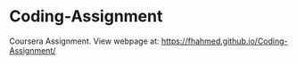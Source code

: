 # Coding-Assignment
 Coursera Assignment.
 View webpage at:   https://fhahmed.github.io/Coding-Assignment/

